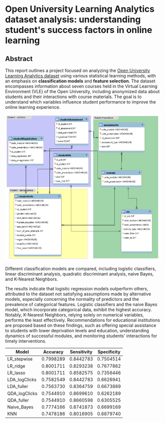# Open University Learning Analytics dataset analysis: understanding student's success factors in online learning
## Abstract
This report outlines a project focused on analyzing the [Open University Learning Analytics dataset](https://analyse.kmi.open.ac.uk/open_dataset) using various statistical learning methods, with an emphasis on **classification models** and **feature selection**. The dataset encompasses information about seven courses held in the Virtual Learning Environment (VLE) of the Open University, including anonymized data about students and their interactions with course materials. The goal is to understand which variables influence student performance to improve the online learning experience.

![OULA relational schema](images/model.png)

Different classification models are compared, including logistic classifiers, linear discriminant analysis, quadratic discriminant analysis, naive Bayes, and K-Nearest Neighbors. 

The results indicate that logistic regression models outperform others, attributed to the dataset not satisfying assumptions made by alternative models, especially concerning the normality of predictors and the prevalence of categorical features. Logistic classifiers and the naive Bayes model, which incorporate categorical data, exhibit the highest accuracy. Notably, K-Nearest Neighbors, relying solely on numerical variables, performs the least effectively.
Recommendations for educational institutions are proposed based on these findings, such as offering special assistance to students with lower deprivation levels and education, understanding dynamics of successful modules, and monitoring students' interactions for timely interventions.

| Model          | Accuracy   | Sensitivity | Specificity |
|----------------|------------|-------------|-------------|
| LR_stepwise    | 0.7998289  | 0.8442783   | 0.7504514   |
| LR_ridge       | 0.8001711  | 0.8293238   | 0.7677862   |
| LR_lasso       | 0.8001711  | 0.8582575   | 0.7356446   |
| LDA_logClicks  | 0.7582549  | 0.8442783   | 0.6626941   |
| LDA_fuller     | 0.7563730  | 0.8364759   | 0.6673889   |
| QDA_logClicks  | 0.7544910  | 0.8699610   | 0.6262189   |
| QDA_fuller     | 0.7544910  | 0.8660598   | 0.6305525   |
| Naive_Bayes    | 0.7774166  | 0.8741873   | 0.6699169   |
| KNN            | 0.7478186  | 0.8016905   | 0.6879740   |

